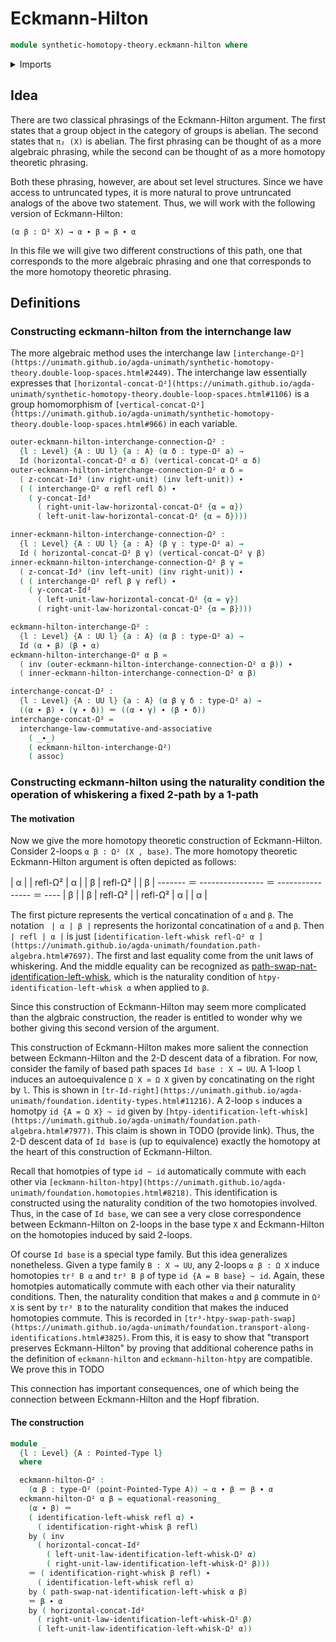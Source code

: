 # Eckmann-Hilton

```agda
module synthetic-homotopy-theory.eckmann-hilton where
```

<details><summary>Imports</summary>

```agda
open import foundation.action-on-identifications-functions
open import foundation.dependent-pair-types
open import foundation.function-types
open import foundation.identity-types
open import foundation.interchange-law
open import foundation.path-algebra
open import foundation.universe-levels

open import structured-types.pointed-equivalences
open import structured-types.pointed-types

open import synthetic-homotopy-theory.double-loop-spaces
open import synthetic-homotopy-theory.functoriality-loop-spaces
open import synthetic-homotopy-theory.iterated-loop-spaces
open import synthetic-homotopy-theory.loop-spaces
```

</details>

## Idea

There are two classical phrasings of the Eckmann-Hilton argument. The first
states that a group object in the category of groups is abelian. The second
states that `π₂ (X)` is abelian. The first phrasing can be thought of as a more
algebraic phrasing, while the second can be thought of as a more homotopy
theoretic phrasing.

Both these phrasing, however, are about set level structures. Since we have
access to untruncated types, it is more natural to prove untruncated analogs of
the above two statement. Thus, we will work with the following version of
Eckmann-Hilton:

`(α β : Ω² X) → α ∙ β = β ∙ α`

In this file we will give two different constructions of this path, one that
corresponds to the more algebraic phrasing and one that corresponds to the more
homotopy theoretic phrasing.

## Definitions

### Constructing eckmann-hilton from the internchange law

The more algebraic method uses the interchange law
`[interchange-Ω²](https://unimath.github.io/agda-unimath/synthetic-homotopy-theory.double-loop-spaces.html#2449)`.
The interchange law essentially expresses that
`[horizontal-concat-Ω²](https://unimath.github.io/agda-unimath/synthetic-homotopy-theory.double-loop-spaces.html#1106)`
is a group homomorphism of
`[vertical-concat-Ω²](https://unimath.github.io/agda-unimath/synthetic-homotopy-theory.double-loop-spaces.html#966)`
in each variable.

```agda
outer-eckmann-hilton-interchange-connection-Ω² :
  {l : Level} {A : UU l} {a : A} (α δ : type-Ω² a) →
  Id (horizontal-concat-Ω² α δ) (vertical-concat-Ω² α δ)
outer-eckmann-hilton-interchange-connection-Ω² α δ =
  ( z-concat-Id³ (inv right-unit) (inv left-unit)) ∙
  ( ( interchange-Ω² α refl refl δ) ∙
    ( y-concat-Id³
      ( right-unit-law-horizontal-concat-Ω² {α = α})
      ( left-unit-law-horizontal-concat-Ω² {α = δ})))

inner-eckmann-hilton-interchange-connection-Ω² :
  {l : Level} {A : UU l} {a : A} (β γ : type-Ω² a) →
  Id ( horizontal-concat-Ω² β γ) (vertical-concat-Ω² γ β)
inner-eckmann-hilton-interchange-connection-Ω² β γ =
  ( z-concat-Id³ (inv left-unit) (inv right-unit)) ∙
  ( ( interchange-Ω² refl β γ refl) ∙
    ( y-concat-Id³
      ( left-unit-law-horizontal-concat-Ω² {α = γ})
      ( right-unit-law-horizontal-concat-Ω² {α = β})))

eckmann-hilton-interchange-Ω² :
  {l : Level} {A : UU l} {a : A} (α β : type-Ω² a) →
  Id (α ∙ β) (β ∙ α)
eckmann-hilton-interchange-Ω² α β =
  ( inv (outer-eckmann-hilton-interchange-connection-Ω² α β)) ∙
  ( inner-eckmann-hilton-interchange-connection-Ω² α β)

interchange-concat-Ω² :
  {l : Level} {A : UU l} {a : A} (α β γ δ : type-Ω² a) →
  ((α ∙ β) ∙ (γ ∙ δ)) ＝ ((α ∙ γ) ∙ (β ∙ δ))
interchange-concat-Ω² =
  interchange-law-commutative-and-associative
    ( _∙_)
    ( eckmann-hilton-interchange-Ω²)
    ( assoc)
```

### Constructing eckmann-hilton using the naturality condition the operation of whiskering a fixed 2-path by a 1-path

#### The motivation

Now we give the more homotopy theoretic construction of Eckmann-Hilton. Consider
2-loops `α β : Ω² (X , base)`. The more homotopy theoretic Eckmann-Hilton
argument is often depicted as follows:

| α | | refl-Ω² | α | | β | refl-Ω² | | β | ------- ＝ ---------------- ＝
---------------- ＝ ---- | β | | β | refl-Ω² | | refl-Ω² | α | | α |

The first picture represents the vertical concatination of `α` and `β`. The
notation ` | α | β |` represents the horizontal concatination of `α` and `β`.
Then `| refl | α |` is just
`[identification-left-whisk refl-Ω² α ](https://unimath.github.io/agda-unimath/foundation.path-algebra.html#7697)`.
The first and last equality come from the unit laws of whiskering. And the
middle equality can be recognized as
[path-swap-nat-identification-left-whisk](https://unimath.github.io/agda-unimath/foundation.path-algebra.html#9823),
which is the naturality condition of `htpy-identification-left-whisk α` when
applied to `β`.

Since this construction of Eckmann-Hilton may seem more complicated than the
algbraic construction, the reader is entitled to wonder why we bother giving
this second version of the argument.

This construction of Eckmann-Hilton makes more salient the connection between
Eckmann-Hilton and the 2-D descent data of a fibration. For now, consider the
family of based path spaces `Id base : X → UU`. A 1-loop `l` induces an
autoequivalence `Ω X ≃ Ω X` given by concatinating on the right by `l`. This is
shown in
`[tr-Id-right](https://unimath.github.io/agda-unimath/foundation.identity-types.html#11216)`.
A 2-loop `s` induces a homotpy `id {A = Ω X} ~ id` given by
`[htpy-identification-left-whisk](https://unimath.github.io/agda-unimath/foundation.path-algebra.html#7977)`.
This claim is shown in TODO (provide link). Thus, the 2-D descent data of
`Id base` is (up to equivalence) exactly the homotopy at the heart of this
construction of Eckmann-Hilton.

Recall that homotpies of type `id ~ id` automatically commute with each other
via
`[eckmann-hilton-htpy](https://unimath.github.io/agda-unimath/foundation.homotopies.html#8218)`.
This identification is constructed using the naturality condition of the two
homotopies involved. Thus, in the case of `Id base`, we can see a very close
correspondence between Eckmann-Hilton on 2-loops in the base type `X` and
Eckmann-Hilton on the homotopies induced by said 2-loops.

Of course `Id base` is a special type family. But this idea generalizes
nonetheless. Given a type family `B : X → UU`, any 2-loops `α β : Ω X` induce
homotopies `tr² B α` and `tr² B β` of type `id {A = B base} ~ id`. Again, these
homotpies automatically commute with each other via their naturality conditions.
Then, the naturality condition that makes `α` and `β` commute in `Ω² X` is sent
by `tr³ B` to the naturality condition that makes the induced homotopies
commute. This is recorded in
`[tr³-htpy-swap-path-swap](https://unimath.github.io/agda-unimath/foundation.transport-along-identifications.html#3825)`.
From this, it is easy to show that "transport preserves Eckmann-Hilton" by
proving that additional coherence paths in the definition of `eckmann-hilton`
and `eckmann-hilton-htpy` are compatible. We prove this in TODO

This connection has important consequences, one of which being the connection
between Eckmann-Hilton and the Hopf fibration.

#### The construction

```agda
module _
  {l : Level} {A : Pointed-Type l}
  where

  eckmann-hilton-Ω² :
    (α β : type-Ω² (point-Pointed-Type A)) → α ∙ β ＝ β ∙ α
  eckmann-hilton-Ω² α β = equational-reasoning_
    (α ∙ β) ＝
    ( identification-left-whisk refl α) ∙
      ( identification-right-whisk β refl)
    by ( inv
      ( horizontal-concat-Id²
        ( left-unit-law-identification-left-whisk-Ω² α)
        ( right-unit-law-identification-left-whisk-Ω² β)))
    ＝ ( identification-right-whisk β refl) ∙
      ( identification-left-whisk refl α)
    by ( path-swap-nat-identification-left-whisk α β)
    ＝ β ∙ α
    by ( horizontal-concat-Id²
      ( right-unit-law-identification-left-whisk-Ω² β)
      ( left-unit-law-identification-left-whisk-Ω² α))
```
